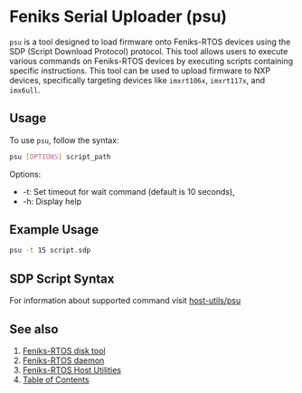 # Feniks Serial Uploader (psu)

`psu` is a tool designed to load firmware onto Feniks-RTOS devices using the SDP (Script Download Protocol) protocol.
This tool allows users to execute various commands on Feniks-RTOS devices by executing scripts containing
specific instructions. This tool can be used to upload firmware to NXP devices,
specifically targeting devices like `imxrt106x`, `imxrt117x`, and `imx6ull`.

## Usage

To use `psu`, follow the syntax:

```bash
psu [OPTIONS] script_path
```

Options:

- -t: Set timeout for wait command (default is 10 seconds),
- -h: Display help

## Example Usage

```bash
psu -t 15 script.sdp
```

## SDP Script Syntax

For information about supported command visit
[host-utils/psu](https://github.com/feniks-rtos/feniks-rtos-hostutils/tree/master/psu)

## See also

1. [Feniks-RTOS disk tool](psdisk.md)
2. [Feniks-RTOS daemon](feniksd.md)
3. [Feniks-RTOS Host Utilities](index.md)
4. [Table of Contents](../index.md)
